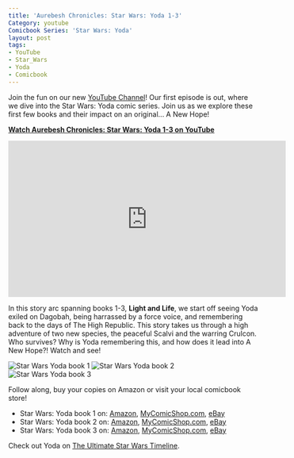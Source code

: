 ```yaml
---
title: 'Aurebesh Chronicles: Star Wars: Yoda 1-3'
Category: youtube
Comicbook Series: 'Star Wars: Yoda'
layout: post
tags:
- YouTube
- Star_Wars
- Yoda
- Comicbook
---
```


Join the fun on our new [YouTube Channel](https://www.youtube.com/watch?v=6KbqUh7fAgY&t=22s&ab_channel=AurebeshFiles)! Our first episode is out, where we dive into the Star Wars: Yoda comic series. Join us as we explore these first few books and their impact on an original... A New Hope!

<a href="https://www.youtube.com/watch?v=6KbqUh7fAgY&t=22s&ab_channel=AurebeshFiles" target="_blank">**Watch Aurebesh Chronicles: Star Wars: Yoda 1-3 on YouTube**</a>

<iframe width="560" height="315" src="https://www.youtube.com/embed/6KbqUh7fAgY?si=aGQTlNlyqQTDUFyx" title="YouTube video player" frameborder="0" allow="accelerometer; autoplay; clipboard-write; encrypted-media; gyroscope; picture-in-picture; web-share" allowfullscreen></iframe>

In this story arc spanning books 1-3, **Light and Life**, we start off seeing Yoda exiled on Dagobah, being harrassed by a force voice, and remembering back to the days of The High Republic. This story takes us through a high adventure of two new species, the peaceful Scalvi and the warring Crulcon. Who survives? Why is Yoda remembering this, and how does it lead into A New Hope?! Watch and see! 

<img src="{{'comics/star wars yoda/star_wars_yoda1.jpg' | relative_url }}" class="comicbook" alt="Star Wars Yoda book 1" />
<img src="{{ 'comics/star wars yoda/star_wars_yoda2.jpg' | relative_url }}" class="comicbook" alt="Star Wars Yoda book 2" />
<img src="{{ 'comics/star wars yoda/star_wars_yoda3.jpg' | relative_url }}" class="comicbook" alt="Star Wars Yoda book 3"/>

Follow along, buy your copies on Amazon or visit your local comicbook store!
* Star Wars: Yoda book 1 on: <a href="https://amzn.to/46OlHZB" target="_blank">Amazon</a>, <a href="https://www.mycomicshop.com/search?TID=57126621&AffID=2026649P01" target="_blank">MyComicShop.com</a>, <a href="https://ebay.us/f4B2hU" target="_blank">eBay</a>
* Star Wars: Yoda book 2 on: <a href="https://amzn.to/48SXIdG" target="_blank">Amazon</a>, <a href="https://www.mycomicshop.com/search?TID=57126621&AffID=2026649P01" target="_blank">MyComicShop.com</a>, <a href="https://ebay.us/lV5NKo" target="_blank">eBay</a>
* Star Wars: Yoda book 3 on: <a href="https://amzn.to/3PZptsv" target="_blank">Amazon</a>, <a href="https://www.mycomicshop.com/search?TID=57126621&AffID=2026649P01" target="_blank">MyComicShop.com</a>, <a href="https://ebay.us/X7DVV7" target="_blank">eBay</a>

Check out Yoda on [The Ultimate Star Wars Timeline](https://timeline.starwars.guide/character/Yoda?year=0).
